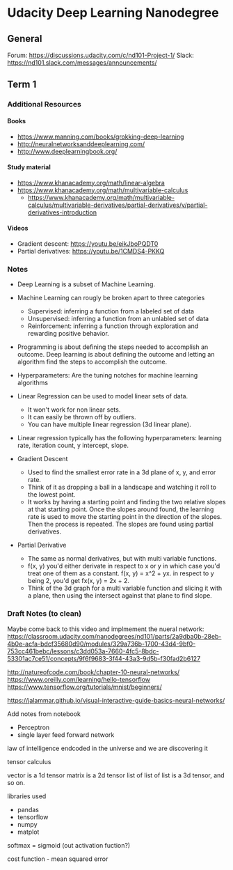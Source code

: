 # Udacity Deep Learning Nanodegree

## General

Forum: https://discussions.udacity.com/c/nd101-Project-1/
Slack: https://nd101.slack.com/messages/announcements/

## Term 1

### Additional Resources

#### Books

- https://www.manning.com/books/grokking-deep-learning
- http://neuralnetworksanddeeplearning.com/
- http://www.deeplearningbook.org/

#### Study material

- https://www.khanacademy.org/math/linear-algebra
- https://www.khanacademy.org/math/multivariable-calculus
  - https://www.khanacademy.org/math/multivariable-calculus/multivariable-derivatives/partial-derivatives/v/partial-derivatives-introduction

#### Videos

- Gradient descent: https://youtu.be/eikJboPQDT0
- Partial derivatives: https://youtu.be/1CMDS4-PKKQ

### Notes

- Deep Learning is a subset of Machine Learning.
- Machine Learning can rougly be broken apart to three categories
  - Supervised: inferring a function from a labeled set of data
  - Unsupervised: inferring a function from an unlabled set of data
  - Reinforcement: inferring a function through exploration and rewarding
    positive behavior.
- Programming is about defining the steps needed to accomplish an outcome.  Deep
  learning is about defining the outcome and letting an algorithm find the steps
  to accomplish the outcome.

- Hyperparameters: Are the tuning notches for machine learning algorithms

- Linear Regression can be used to model linear sets of data.
  - It won't work for non linear sets.
  - It can easily be thrown off by outliers.
  - You can have multiple linear regression (3d linear plane).
- Linear regression typically has the following hyperparameters: learning rate,
  iteration count, y intercept, slope.

- Gradient Descent
  - Used to find the smallest error rate in a 3d plane of x, y, and error rate.
  - Think of it as dropping a ball in a landscape and watching it roll to the
    lowest point.
  - It works by having a starting point and finding the two relative slopes at
    that starting point. Once the slopes around found, the learning rate is used
    to move the starting point in the direction of the slopes.  Then the process
    is repeated.  The slopes are found using partial derivatives.

- Partial Derivative
  - The same as normal derivatives, but with multi variable functions.
  - f(x, y) you'd either derivate in respect to x or y in which case you'd treat
    one of them as a constant. f(x, y) = x^2 + yx. in respect to y being 2,
    you'd get fx(x, y) = 2x + 2.
  - Think of the 3d graph for a multi variable function and slicing it with a
    plane, then using the intersect against that plane to find slope.

### Draft Notes (to clean)

Maybe come back to this video and implmement the nueral network:
https://classroom.udacity.com/nanodegrees/nd101/parts/2a9dba0b-28eb-4b0e-acfa-bdcf35680d90/modules/329a736b-1700-43d4-9bf0-753cc461bebc/lessons/c3dd053a-7660-4fc5-8bdc-53301ac7ce51/concepts/9f6f9683-3f44-43a3-9d5b-f30fad2b6127

http://natureofcode.com/book/chapter-10-neural-networks/
https://www.oreilly.com/learning/hello-tensorflow
https://www.tensorflow.org/tutorials/mnist/beginners/

https://jalammar.github.io/visual-interactive-guide-basics-neural-networks/

Add notes from notebook
  - Perceptron
  - single layer feed forward network

law of intelligence endcoded in the universe and we are discovering it

tensor calculus

vector is a 1d tensor
matrix is a 2d tensor
list of list of list is a 3d tensor, and so on.

libraries used
- pandas
- tensorflow
- numpy
- matplot

softmax = sigmoid (out activation fuction?)

cost function - mean squared error
